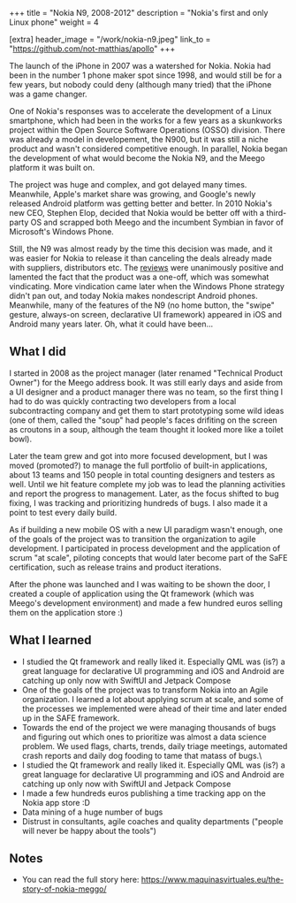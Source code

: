 +++
title = "Nokia N9, 2008-2012"
description = "Nokia's first and only Linux phone"
weight = 4

[extra]
header_image = "/work/nokia-n9.jpeg"
link_to = "https://github.com/not-matthias/apollo"
+++

The launch of the iPhone in 2007 was a watershed for Nokia. Nokia had been in the number 1 phone maker spot since 1998, and would still be for a few years, but nobody could deny (although many tried) that the iPhone was a game changer.

One of Nokia's responses was to accelerate the development of a Linux smartphone, which had been in the works for a few years as a skunkworks project within the Open Source Software Operations (OSSO) division. There was already a model in developement, the N900, but it was still a niche product and wasn't considered competitive enough. In parallel, Nokia began the development of what would become the Nokia N9, and the Meego platform it was built on.

The project was huge and complex, and got delayed many times. Meanwhile, Apple's market share was growing, and Google's newly released Android platform was getting better and better. In 2010 Nokia's new CEO, Stephen Elop, decided that Nokia would be better off with a third-party OS and scrapped both Meego and the incumbent Symbian in favor of Microsoft's Windows Phone.

Still, the N9 was almost ready by the time this decision was made, and it was easier for Nokia to release it than canceling the deals already made with suppliers, distributors etc. The [reviews](https://www.gsmarena.com/nokia_n9-review-659.php) were unanimously positive and lamented the fact that the product was a one-off, which was somewhat vindicating. More vindication came later when the Windows Phone strategy didn't pan out, and today Nokia makes nondescript Android phones. Meanwhile, many of the features of the N9 (no home button, the "swipe" gesture, always-on screen, declarative UI framework) appeared in iOS and Android many years later. Oh, what it could have been...

## What I did

I started in 2008 as the project manager (later renamed "Technical Product Owner") for the Meego address book. It was still early days and aside from a UI designer and a product manager there was no team, so the first thing I had to do was quickly contracting two developers from a local subcontracting company and get them to start prototyping some wild ideas (one of them, called the "soup" had people's faces drifiting on the screen as croutons in a soup, although the team thought it looked more like a toilet bowl).

Later the team grew and got into more focused development, but I was moved (promoted?) to manage the full portfolio of built-in applications, about 13 teams and 150 people in total counting designers and testers as well. Until we hit feature complete my job was to lead the planning activities and report the progress to management. Later, as the focus shifted to bug fixing, I was tracking and prioritizing hundreds of bugs. I also made it a point to test every daily build.   

As if building a new mobile OS with a new UI paradigm wasn't enough, one of the goals of the project was to transition the organization to agile development. I participated in process development and the application of scrum "at scale", piloting concepts that would later become part of the SaFE certification, such as release trains and product iterations. 

After the phone was launched and I was waiting to be shown the door, I created a couple of application using the Qt framework (which was Meego's development environment) and made a few hundred euros selling them on the application store :)

## What I learned

* I studied the Qt framework and really liked it. Especially QML was (is?) a great language for declarative UI programming and iOS and Android are catching up only now with SwiftUI and Jetpack Compose
* One of the goals of the project was to transform Nokia into an Agile organization. I learned a lot about applying scrum at scale, and some of the processes we implemented were ahead of their time and later ended up in the SAFE framework.
* Towards the end of the project we were managing thousands of bugs and figuring out which ones to prioritize was almost a data science problem. We used flags, charts, trends, daily triage meetings, automated crash reports and daily dog fooding to tame that matass of bugs.\
* I studied the Qt framework and really liked it. Especially QML was (is?) a great language for declarative UI programming and iOS and Android are catching up only now with SwiftUI and Jetpack Compose
* I made a few hundreds euros publishing a time tracking app on the Nokia app store :D 
* Data mining of a huge number of bugs
* Distrust in consultants, agile coaches and quality departments ("people will never be happy about the tools")

## Notes

* You can read the full story here: https://www.maquinasvirtuales.eu/the-story-of-nokia-meggo/
